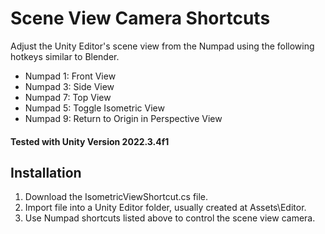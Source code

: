 # Scene View Camera Shortcuts
Adjust the Unity Editor's scene view from the Numpad using the following hotkeys similar to Blender.
- Numpad 1: Front View
- Numpad 3: Side View
- Numpad 7: Top View
- Numpad 5: Toggle Isometric View
- Numpad 9: Return to Origin in Perspective View

#### Tested with Unity Version 2022.3.4f1

## Installation
1. Download the IsometricViewShortcut.cs file.
2. Import file into a Unity Editor folder, usually created at Assets\Editor.
3. Use Numpad shortcuts listed above to control the scene view camera.
